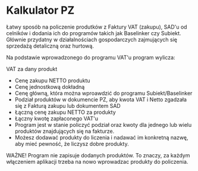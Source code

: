 # Kalkulator PZ
Łatwy sposób na policzenie produtków z Faktury VAT (zakupu), SAD'u od celników i dodania ich do programów takich jak Baselinker czy Subiekt. Głównie przydatny w działalnościach gospodarczych zajmujących się sprzedażą detaliczną oraz hurtową.

Na podstawie wprowadzonego do programu VAT'u program wylicza:

VAT za dany produkt
- Cenę zakupu NETTO produktu
- Cenę jednostkową dokładną
- Cenę główną, która można wproawdzić do programu Subiekt/Baselinker
- Podział produktów w dokumencie PZ, aby kwota VAT i Netto zgadzała się z Fakturą zakupu lub dokumentem SAD
- Łączną cenę zakupu NETTO za produkty
- Łączny kwotę zapłaconego VAT'u
- Program jest w stanie policzyć podział oraz kwoty dla jednego lub wielu produktów znajdujących się na fakturze.
- Możesz dodawać produkty do liczenia i nadawać im konkretną nazwę, aby mieć pewność, że liczysz dobre produkty.

WAŻNE!
Program nie zapisuje dodanych produktów. To znaczy, za każdym włączeniem aplikacji trzeba na nowo wprowadzac produkty do policzenia.
